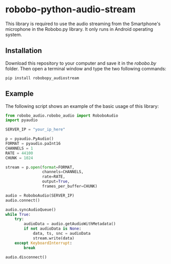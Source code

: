 # robobo-python-audio-stream

This library is required to use the audio streaming from the Smartphone's microphone in the Robobo.py library. It only runs in Android operating system.

## Installation

Download this repository to your computer and save it in the *robobo.by* folder. Then open a terminal window and type the two following commands:

```
pip install robobopy_audiostream
```


## Example

The following script shows an example of the basic usage of this library:

``` python
from robobo_audio.robobo_audio import RoboboAudio
import pyaudio

SERVER_IP = "your_ip_here"

p = pyaudio.PyAudio()
FORMAT = pyaudio.paInt16
CHANNELS = 1
RATE = 44100
CHUNK = 1024

stream = p.open(format=FORMAT,
                channels=CHANNELS,
                rate=RATE,
                output=True,
                frames_per_buffer=CHUNK)

audio = RoboboAudio(SERVER_IP)
audio.connect()

audio.syncAudioQueue()
while True:
    try:
        audioData = audio.getAudioWithMetadata()
        if not audioData is None:
            data, ts, snc = audioData
            stream.write(data)
    except KeyboardInterrupt:
        break
        
audio.disconnect()
```